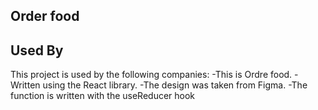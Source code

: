 
## Order food
## Used By

This project is used by the following companies:
-This is Ordre food.
-Written using the React library.
-The design was taken from Figma.
-The function is written with the useReducer hook



